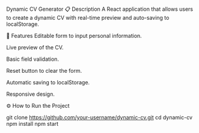 Dynamic CV Generator
📋 Description
A React application that allows users to create a dynamic CV with real-time preview and auto-saving to localStorage.

🚀 Features
Editable form to input personal information.

Live preview of the CV.

Basic field validation.

Reset button to clear the form.

Automatic saving to localStorage.

Responsive design.

⚙️ How to Run the Project

git clone https://github.com/your-username/dynamic-cv.git
cd dynamic-cv
npm install
npm start
